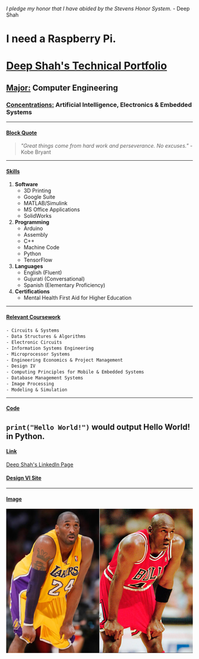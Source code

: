 _I pledge my honor that I have abided by the Stevens Honor System._ - Deep Shah
# I need a Raspberry Pi.
# **<ins>Deep Shah's Technical Portfolio</ins>**
## **<ins>Major:</ins>** Computer Engineering
### **<ins>Concentrations:</ins>** Artificial Intelligence, Electronics & Embedded Systems
---
#### <ins>Block Quote</ins>
> _"Great things come from hard work and perseverance. No excuses."_ - Kobe Bryant
---
#### <ins>**Skills**</ins>
1. **Software**
    - 3D Printing
    - Google Suite
    - MATLAB/Simulink
    - MS Office Applications
    - SolidWorks
2. **Programming**
    - Arduino
    - Assembly
    - C++
    - Machine Code
    - Python
    - TensorFlow
3. **Languages**
    - English (Fluent)
    - Gujurati (Conversational)
    - Spanish (Elementary Proficiency)
4. **Certifications**
    - Mental Health First Aid for Higher Education 
---
#### **<ins>Relevant Coursework</ins>**
    - Circuits & Systems
    - Data Structures & Algorithms
    - Electronic Circuits
    - Information Systems Engineering
    - Microprocessor Systems
    - Engineering Economics & Project Management
    - Design IV
    - Computing Principles for Mobile & Embedded Systems 
    - Database Management Systems
    - Image Processing
    - Modeling & Simulation
---
#### **<ins>Code</ins>**
`print("Hello World!")` would output Hello World! in Python.
---
#### **<ins>Link</ins>**
[Deep Shah's LinkedIn Page](https://www.linkedin.com/in/deep-shah-583378260/)

#### [Design VI Site](https://sites.google.com/d/1gKph5oTHx2SAKXQqhECUpc4LjFwzs4wF/p/1WQJG3L9pJgaptfx8nHlmHoqLXnRVhNpX/edit)
---
#### **<ins>Image</ins>**
![Famous Basketball Players](kobe-bryant-michael-jordan.jpg)






  


